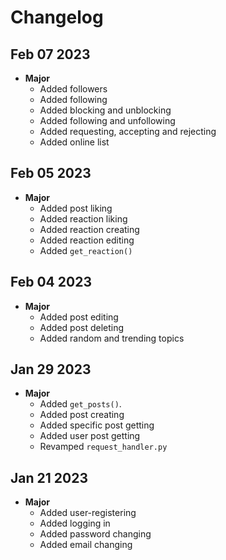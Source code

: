 # Changelog

## Feb 07 2023

- **Major**
  - Added followers
  - Added following
  - Added blocking and unblocking
  - Added following and unfollowing
  - Added requesting, accepting and rejecting
  - Added online list

## Feb 05 2023

- **Major**
  - Added post liking
  - Added reaction liking
  - Added reaction creating
  - Added reaction editing
  - Added `get_reaction()`

## Feb 04 2023

- **Major**
  - Added post editing
  - Added post deleting
  - Added random and trending topics

## Jan 29 2023

- **Major**
  - Added `get_posts()`.
  - Added post creating
  - Added specific post getting
  - Added user post getting
  - Revamped `request_handler.py`

## Jan 21 2023

- **Major**
  - Added user-registering
  - Added logging in
  - Added password changing
  - Added email changing
